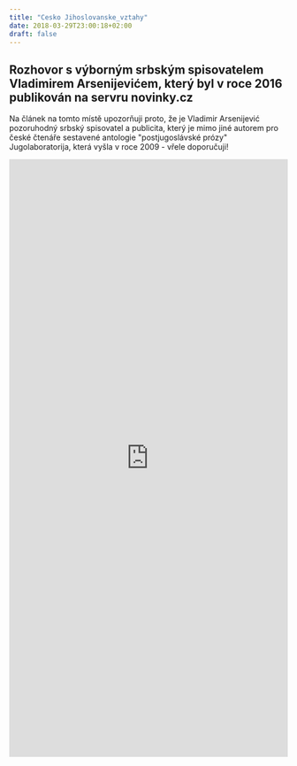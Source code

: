 ```yaml
---
title: "Cesko Jihoslovanske_vztahy"
date: 2018-03-29T23:00:18+02:00
draft: false
---
```

<!DOCTYPE html>
<html>
<head>
  <title>Rozhovor s výborným srbským spisovatelem Vladimirem Arsenijevićem</title>
</head>

<body>
	<h2>
	Rozhovor s výborným srbským spisovatelem Vladimirem Arsenijevićem, který byl v roce 2016 publikován na servru novinky.cz
	</h2>
	<p>Na článek na tomto místě upozorňuji proto, že je Vladimir Arsenijević pozoruhodný srbský spisovatel a publicita, který je mimo jiné autorem pro české čtenáře sestavené antologie "postjugoslávské prózy" Jugolaboratorija, která vyšla v roce 2009 - vřele doporučuji!</p>	


	
<embed src="https://www.novinky.cz/kultura/salon/408969-politicka-pamet-musi-byt-kratka-rika-srbsky-spisovatel-vladimir-arsenijevic.html" style="width:100%; height:1080px;">

</body>
</html>


